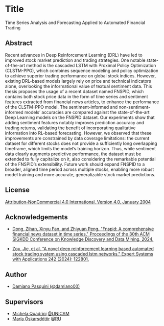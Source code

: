 # Title
Time Series Analysis and Forecasting Applied to Automated Financial Trading

## Abstract

Recent advances in Deep Reinforcement Learning (DRL) have led to improved stock market prediction and trading strategies. One notable state-of-the-art method is the cascaded LSTM with Proximal Policy Optimization (CLSTM-PPO), which combines sequence modeling and policy optimization to achieve superior trading performance on global stock indices. However, existing DRL-based models largely rely on price and technical indicators alone, overlooking the informational value of textual sentiment data. This thesis proposes the usage of a recent dataset named FNSPID, which contains both stock price data in the form of time series and sentiment features extracted from financial news articles, to enhance the performance of the CLSTM-PPO model. The sentiment-informed and non-sentiment-informed models’ accuracies are compared against the state-of-the-art Deep Learning models on the FNSPID dataset. Our experiments show that adding sentiment features notably improves prediction accuracy and trading returns, validating the benefit of incorporating qualitative information into RL-based forecasting. However, we observed that these improvements are constrained by data coverage limitations: the current dataset for different stocks does not provide a sufficiently long overlapping timeframe, which limits the model’s training horizon. Thus, while sentiment data clearly augments predictive performance, the dataset must be extended to fully capitalize on it, also considering the remarkable potential of the FNSPID’s extensibility. Future work should expand FNSPID to a broader, aligned time period across multiple stocks, enabling more robust model training and more accurate, generalizable stock market predictions.

## License

[Attribution-NonCommercial 4.0 International, Version 4.0, January 2004](https://creativecommons.org/licenses/by-nc/4.0/)


## Acknowledgements

 - [Dong, Zihan, Xinyu Fan, and Zhiyuan Peng. "Fnspid: A comprehensive financial news dataset in time series." Proceedings of the 30th ACM SIGKDD Conference on Knowledge Discovery and Data Mining. 2024.](https://dl.acm.org/doi/abs/10.1145/3637528.3671629)

 - [Zou, Jie, et al. "A novel deep reinforcement learning based automated stock trading system using cascaded lstm networks." Expert Systems with Applications 242 (2024): 122801.](https://www.sciencedirect.com/science/article/pii/S0957417423033031)
## Author

- [Damiano Pasquini (@damiano00)](https://www.github.com/damiano00)

## Supervisors

- [Michela Quadrini](https://scholar.google.com/citations?user=7iGg5wQAAAAJ&hl=en&oi=ao) [@UNICAM](https://www.unicam.it/en/home)
- [María Óskarsdóttir](https://scholar.google.com/citations?user=-R5x1_QAAAAJ&hl=en&oi=ao) [@RU](https://www.ru.is/en)

